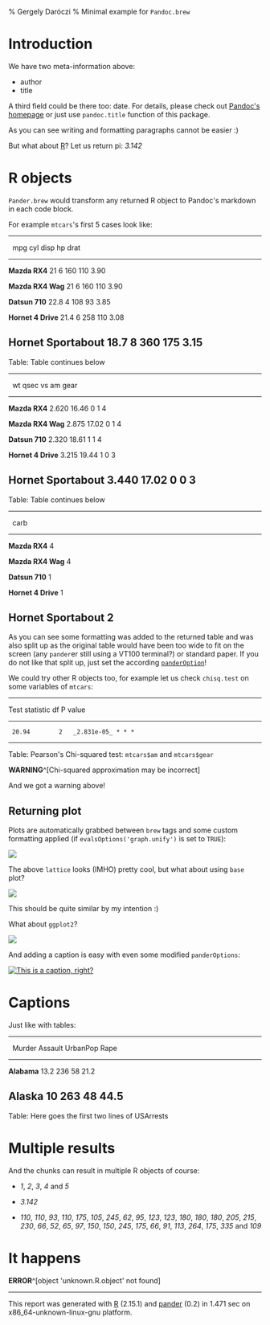 % Gergely Daróczi
% Minimal example for `Pandoc.brew`

# Introduction

We have two meta-information above:

  * author
  * title

A third field could be there too: date. For details, please check out [Pandoc's homepage](http://johnmacfarlane.net/pandoc/README.html#title-block) or just use `pandoc.title` function of this package.

As you can see writing and formatting paragraphs cannot be easier :)

But what about [R](http://www.r-project.org/)? Let us return pi: _3.142_

# R objects

`Pander.brew` would transform any returned R object to Pandoc's markdown in each code block.

For example `mtcars`'s first 5 cases look like:

------------------------------------------------------
&nbsp;                  mpg   cyl   disp   hp   drat  
----------------------- ----- ----- ------ ---- ------
**Mazda RX4**           21    6     160    110  3.90  

**Mazda RX4 Wag**       21    6     160    110  3.90  

**Datsun 710**          22.8  4     108    93   3.85  

**Hornet 4 Drive**      21.4  6     258    110  3.08  

**Hornet Sportabout**   18.7  8     360    175  3.15  
------------------------------------------------------

Table: Table continues below

 
-----------------------------------------------------
&nbsp;                  wt    qsec   vs   am   gear  
----------------------- ----- ------ ---- ---- ------
**Mazda RX4**           2.620 16.46  0    1    4     

**Mazda RX4 Wag**       2.875 17.02  0    1    4     

**Datsun 710**          2.320 18.61  1    1    4     

**Hornet 4 Drive**      3.215 19.44  1    0    3     

**Hornet Sportabout**   3.440 17.02  0    0    3     
-----------------------------------------------------

Table: Table continues below

 
------------------------------
&nbsp;                  carb  
----------------------- ------
**Mazda RX4**           4     

**Mazda RX4 Wag**       4     

**Datsun 710**          1     

**Hornet 4 Drive**      1     

**Hornet Sportabout**   2     
------------------------------

As you can see some formatting was added to the returned table and was also split up as the original table would have been too wide to fit on the screen (any `pander`er still using a VT100 terminal?) or standard paper. If you do not like that split up, just set the according [`panderOption`](http://rapporter.github.com/pander/#pander-options)!

We could try other R objects too, for example let us check `chisq.test` on some variables of `mtcars`:

---------------------------------------
 Test statistic   df       P value     
---------------- ---- -----------------
     20.94        2   _2.831e-05_ * * *
---------------------------------------

Table: Pearson's Chi-squared test: `mtcars$am` and `mtcars$gear`

 **WARNING**^[Chi-squared approximation may be incorrect]

And we got a warning above!

## Returning plot

Plots are automatically grabbed between `brew` tags and some custom formatting applied (if `evalsOptions('graph.unify')` is set to `TRUE`):

[![](plots/minimal-1.png)](plots/minimal-1-hires.png)

The above `lattice` looks (IMHO) pretty cool, but what about using `base` plot?

[![](plots/minimal-2.png)](plots/minimal-2-hires.png)

This should be quite similar by my intention :)

What about `ggplot2`?

[![](plots/minimal-3.png)](plots/minimal-3-hires.png)

And adding a caption is easy with even some modified `panderOptions`:

[![This is a caption, right?](plots/minimal-4.png)](plots/minimal-4-hires.png)

# Captions

Just like with tables:

--------------------------------------------------
&nbsp;        Murder   Assault   UrbanPop   Rape  
------------- -------- --------- ---------- ------
**Alabama**   13.2     236       58         21.2  

**Alaska**    10       263       48         44.5  
--------------------------------------------------

Table: Here goes the first two lines of USArrests

# Multiple results

And the chunks can result in multiple R objects of course:

  * _1_, _2_, _3_, _4_ and _5_

<!-- end of list -->

  * _3.142_

<!-- end of list -->

  * _110_, _110_, _93_, _110_, _175_, _105_, _245_, _62_, _95_, _123_, _123_, _180_, _180_, _180_, _205_, _215_, _230_, _66_, _52_, _65_, _97_, _150_, _150_, _245_, _175_, _66_, _91_, _113_, _264_, _175_, _335_ and _109_

<!-- end of list -->

# It happens

 **ERROR**^[object 'unknown.R.object' not found] 


-------
This report was generated with [R](http://www.r-project.org/) (2.15.1) and [pander](https://github.com/rapporter/pander) (0.2) in 1.471 sec on x86_64-unknown-linux-gnu platform.